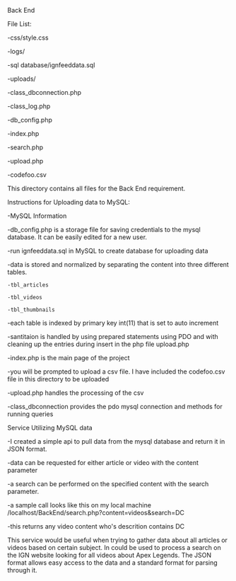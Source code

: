 Back End

File List:

-css/style.css

-logs/

-sql database/ignfeeddata.sql

-uploads/

-class_dbconnection.php

-class_log.php

-db_config.php

-index.php

-search.php

-upload.php

-codefoo.csv

This directory contains all files for the Back End requirement. 



Instructions for Uploading data to MySQL:

-MySQL Information

  -db_config.php is a storage file for saving credentials to the mysql database. It can be easily edited for a new user.
  
  -run ignfeeddata.sql in MySQL to create database for uploading data
  
  -data is stored and normalized by separating the content into three different tables.
  
    -tbl_articles
    
    -tbl_videos
    
    -tbl_thumbnails
    
  -each table is indexed by primary key int(11) that is set to auto increment
  
  -santitaion is handled by using prepared statements using PDO and with cleaning up the entries during insert in the php file upload.php
  
-index.php is the main page of the project

  -you will be prompted to upload a csv file. I have included the codefoo.csv file in this directory to be uploaded
  
-upload.php handles the processing of the csv

  -class_dbconnection provides the pdo mysql connection and methods for running queries
  
  
  
Service Utilizing MySQL data

-I created a simple api to pull data from the mysql database and return it in JSON format. 

-data can be requested for either article or video with the content parameter 

-a search can be performed on the specified content with the search parameter. 

-a sample call looks like this on my local machine /localhost/BackEnd/search.php?content=videos&search=DC

-this returns any video content who's descrition contains DC

This service would be useful when trying to gather data about all articles or videos based on certain subject. In could be used to process a
search on the IGN website looking for all videos about Apex Legends. The JSON format allows easy access to the data and a standard format
for parsing through it. 

